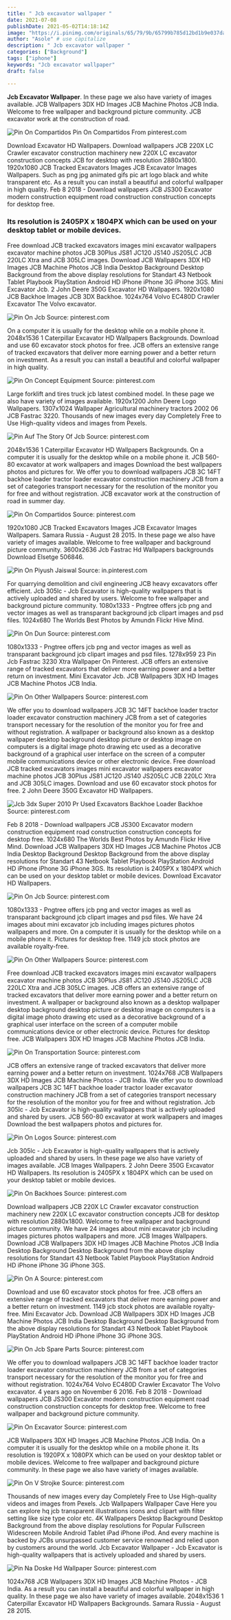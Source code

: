 ```yaml
---
title: " Jcb excavator wallpaper "
date: 2021-07-08
publishDate: 2021-05-02T14:18:14Z
image: "https://i.pinimg.com/originals/65/79/9b/65799b785d12bd1b9e037da70fac9c24.jpg"
author: "Asole" # use capitalize
description: " Jcb excavator wallpaper "
categories: ["Background"]
tags: ["iphone"]
keywords: "Jcb excavator wallpaper"
draft: false

---
```



**Jcb Excavator Wallpaper**. In these page we also have variety of images available. JCB Wallpapers 3DX HD Images JCB Machine Photos JCB India. Welcome to free wallpaper and background picture community. JCB excavator work at the construction of road.

![Pin On Compartidos](https://i.pinimg.com/originals/8f/50/9c/8f509c7f4b257e383f08f1538a06eea8.jpg "Pin On Compartidos")
Pin On Compartidos From pinterest.com


Download Excavator HD Wallpapers. Download wallpapers JCB 220X LC Crawler excavator construction machinery new 220X LC excavator construction concepts JCB for desktop with resolution 2880x1800. 1920x1080 JCB Tracked Excavators Images JCB Excavator Images Wallpapers. Such as png jpg animated gifs pic art logo black and white transparent etc. As a result you can install a beautiful and colorful wallpaper in high quality. Feb 8 2018 - Download wallpapers JCB JS300 Excavator modern construction equipment road construction construction concepts for desktop free.

### Its resolution is 2405PX x 1804PX which can be used on your desktop tablet or mobile devices.

Free download JCB tracked excavators images mini excavator wallpapers excavator machine photos JCB 30Plus JS81 JC120 JS140 JS205LC JCB 220LC Xtra and JCB 305LC images. Download JCB Wallpapers 3DX HD Images JCB Machine Photos JCB India Desktop Background Desktop Background from the above display resolutions for Standart 43 Netbook Tablet Playbook PlayStation Android HD iPhone iPhone 3G iPhone 3GS. Mini Excavator Jcb. 2 John Deere 350G Excavator HD Wallpapers. 1920x1080 JCB Backhoe Images JCB 3DX Backhoe. 1024x764 Volvo EC480D Crawler Excavator The Volvo excavator.


![Pin On Jcb](https://i.pinimg.com/originals/80/03/21/8003217f3ae502abcfd48a9399563240.jpg "Pin On Jcb")
Source: pinterest.com

On a computer it is usually for the desktop while on a mobile phone it. 2048x1536 1 Caterpillar Excavator HD Wallpapers Backgrounds. Download and use 60 excavator stock photos for free. JCB offers an extensive range of tracked excavators that deliver more earning power and a better return on investment. As a result you can install a beautiful and colorful wallpaper in high quality.

![Pin On Concept Equipment](https://i.pinimg.com/originals/95/29/95/952995978941405e5613757178085160.jpg "Pin On Concept Equipment")
Source: pinterest.com

Large forklift and tires truck jcb latest combined model. In these page we also have variety of images available. 1920x1200 John Deere Logo Wallpapers. 1307x1024 Wallpaper Agricultural machinery tractors 2002 06 JCB Fastrac 3220. Thousands of new images every day Completely Free to Use High-quality videos and images from Pexels.

![Pin Auf The Story Of Jcb](https://i.pinimg.com/originals/60/1d/51/601d512383d59ee051bb0b7444930a95.jpg "Pin Auf The Story Of Jcb")
Source: pinterest.com

2048x1536 1 Caterpillar Excavator HD Wallpapers Backgrounds. On a computer it is usually for the desktop while on a mobile phone it. JCB 560-80 excavator at work wallpapers and images Download the best wallpapers photos and pictures for. We offer you to download wallpapers JCB 3C 14FT backhoe loader tractor loader excavator construction machinery JCB from a set of categories transport necessary for the resolution of the monitor you for free and without registration. JCB excavator work at the construction of road in summer day.

![Pin On Compartidos](https://i.pinimg.com/originals/8f/50/9c/8f509c7f4b257e383f08f1538a06eea8.jpg "Pin On Compartidos")
Source: pinterest.com

1920x1080 JCB Tracked Excavators Images JCB Excavator Images Wallpapers. Samara Russia - August 28 2015. In these page we also have variety of images available. Welcome to free wallpaper and background picture community. 3600x2636 Jcb Fastrac Hd Wallpapers backgrounds Download Elsetge 506846.

![Pin On Piyush Jaiswal](https://i.pinimg.com/originals/fb/ba/7c/fbba7c6af9e7ebcb72ec7701e5b2d010.jpg "Pin On Piyush Jaiswal")
Source: in.pinterest.com

For quarrying demolition and civil engineering JCB heavy excavators offer efficient. Jcb 305lc - Jcb Excavator is high-quality wallpapers that is actively uploaded and shared by users. Welcome to free wallpaper and background picture community. 1080x1333 - Pngtree offers jcb png and vector images as well as transparant background jcb clipart images and psd files. 1024x680 The Worlds Best Photos by Amundn Flickr Hive Mind.

![Pin On Dun](https://i.pinimg.com/originals/d1/cc/b2/d1ccb2ab1334df21bb7ee736ed23551e.png "Pin On Dun")
Source: pinterest.com

1080x1333 - Pngtree offers jcb png and vector images as well as transparant background jcb clipart images and psd files. 1278x959 23 Pin Jcb Fastrac 3230 Xtra Wallpaper On Pinterest. JCB offers an extensive range of tracked excavators that deliver more earning power and a better return on investment. Mini Excavator Jcb. JCB Wallpapers 3DX HD Images JCB Machine Photos JCB India.

![Pin On Other Wallpapers](https://i.pinimg.com/originals/10/dd/85/10dd85a71ac7bdefae0a644096c82b31.jpg "Pin On Other Wallpapers")
Source: pinterest.com

We offer you to download wallpapers JCB 3C 14FT backhoe loader tractor loader excavator construction machinery JCB from a set of categories transport necessary for the resolution of the monitor you for free and without registration. A wallpaper or background also known as a desktop wallpaper desktop background desktop picture or desktop image on computers is a digital image photo drawing etc used as a decorative background of a graphical user interface on the screen of a computer mobile communications device or other electronic device. Free download JCB tracked excavators images mini excavator wallpapers excavator machine photos JCB 30Plus JS81 JC120 JS140 JS205LC JCB 220LC Xtra and JCB 305LC images. Download and use 60 excavator stock photos for free. 2 John Deere 350G Excavator HD Wallpapers.

![Jcb 3dx Super 2010 Pr Used Excavators Backhoe Loader Backhoe](https://i.pinimg.com/474x/12/b4/b1/12b4b1a25c4cc910b662ba4d6ce09e67.jpg "Jcb 3dx Super 2010 Pr Used Excavators Backhoe Loader Backhoe")
Source: pinterest.com

Feb 8 2018 - Download wallpapers JCB JS300 Excavator modern construction equipment road construction construction concepts for desktop free. 1024x680 The Worlds Best Photos by Amundn Flickr Hive Mind. Download JCB Wallpapers 3DX HD Images JCB Machine Photos JCB India Desktop Background Desktop Background from the above display resolutions for Standart 43 Netbook Tablet Playbook PlayStation Android HD iPhone iPhone 3G iPhone 3GS. Its resolution is 2405PX x 1804PX which can be used on your desktop tablet or mobile devices. Download Excavator HD Wallpapers.

![Pin On Jcb](https://i.pinimg.com/originals/f5/63/4f/f5634fd00a824be43311b972d9de4e67.jpg "Pin On Jcb")
Source: pinterest.com

1080x1333 - Pngtree offers jcb png and vector images as well as transparant background jcb clipart images and psd files. We have 24 images about mini excavator jcb including images pictures photos wallpapers and more. On a computer it is usually for the desktop while on a mobile phone it. Pictures for desktop free. 1149 jcb stock photos are available royalty-free.

![Pin On Other Wallpapers](https://i.pinimg.com/originals/91/52/53/915253d6da6f9e12b33eae6cfc0da734.png "Pin On Other Wallpapers")
Source: pinterest.com

Free download JCB tracked excavators images mini excavator wallpapers excavator machine photos JCB 30Plus JS81 JC120 JS140 JS205LC JCB 220LC Xtra and JCB 305LC images. JCB offers an extensive range of tracked excavators that deliver more earning power and a better return on investment. A wallpaper or background also known as a desktop wallpaper desktop background desktop picture or desktop image on computers is a digital image photo drawing etc used as a decorative background of a graphical user interface on the screen of a computer mobile communications device or other electronic device. Pictures for desktop free. JCB Wallpapers 3DX HD Images JCB Machine Photos JCB India.

![Pin On Transportation](https://i.pinimg.com/originals/c2/75/23/c27523fa667c63ac05b6a4b89befa0f1.png "Pin On Transportation")
Source: pinterest.com

JCB offers an extensive range of tracked excavators that deliver more earning power and a better return on investment. 1024x768 JCB Wallpapers 3DX HD Images JCB Machine Photos - JCB India. We offer you to download wallpapers JCB 3C 14FT backhoe loader tractor loader excavator construction machinery JCB from a set of categories transport necessary for the resolution of the monitor you for free and without registration. Jcb 305lc - Jcb Excavator is high-quality wallpapers that is actively uploaded and shared by users. JCB 560-80 excavator at work wallpapers and images Download the best wallpapers photos and pictures for.

![Pin On Logos](https://i.pinimg.com/originals/60/bf/3a/60bf3ac38bd4952b3802364b3f5f35a3.jpg "Pin On Logos")
Source: pinterest.com

Jcb 305lc - Jcb Excavator is high-quality wallpapers that is actively uploaded and shared by users. In these page we also have variety of images available. JCB Images Wallpapers. 2 John Deere 350G Excavator HD Wallpapers. Its resolution is 2405PX x 1804PX which can be used on your desktop tablet or mobile devices.

![Pin On Backhoes](https://i.pinimg.com/originals/b5/5b/88/b55b88dba6d55b7de03218db637d91f9.png "Pin On Backhoes")
Source: pinterest.com

Download wallpapers JCB 220X LC Crawler excavator construction machinery new 220X LC excavator construction concepts JCB for desktop with resolution 2880x1800. Welcome to free wallpaper and background picture community. We have 24 images about mini excavator jcb including images pictures photos wallpapers and more. JCB Images Wallpapers. Download JCB Wallpapers 3DX HD Images JCB Machine Photos JCB India Desktop Background Desktop Background from the above display resolutions for Standart 43 Netbook Tablet Playbook PlayStation Android HD iPhone iPhone 3G iPhone 3GS.

![Pin On A](https://i.pinimg.com/originals/b3/b5/bc/b3b5bc79f836bfc4c7cfd88ec0ea13b4.png "Pin On A")
Source: pinterest.com

Download and use 60 excavator stock photos for free. JCB offers an extensive range of tracked excavators that deliver more earning power and a better return on investment. 1149 jcb stock photos are available royalty-free. Mini Excavator Jcb. Download JCB Wallpapers 3DX HD Images JCB Machine Photos JCB India Desktop Background Desktop Background from the above display resolutions for Standart 43 Netbook Tablet Playbook PlayStation Android HD iPhone iPhone 3G iPhone 3GS.

![Pin On Jcb Spare Parts](https://i.pinimg.com/originals/71/b7/51/71b7512bf3a2f09f4ec29534f49e6ad2.jpg "Pin On Jcb Spare Parts")
Source: pinterest.com

We offer you to download wallpapers JCB 3C 14FT backhoe loader tractor loader excavator construction machinery JCB from a set of categories transport necessary for the resolution of the monitor you for free and without registration. 1024x764 Volvo EC480D Crawler Excavator The Volvo excavator. 4 years ago on November 6 2016. Feb 8 2018 - Download wallpapers JCB JS300 Excavator modern construction equipment road construction construction concepts for desktop free. Welcome to free wallpaper and background picture community.

![Pin On Excavator](https://i.pinimg.com/474x/c2/b8/67/c2b86758126940098094472c5fa75036.jpg "Pin On Excavator")
Source: pinterest.com

JCB Wallpapers 3DX HD Images JCB Machine Photos JCB India. On a computer it is usually for the desktop while on a mobile phone it. Its resolution is 1920PX x 1080PX which can be used on your desktop tablet or mobile devices. Welcome to free wallpaper and background picture community. In these page we also have variety of images available.

![Pin On V Strojke](https://i.pinimg.com/originals/1d/20/45/1d20457672b37d7c28a10a613d678ed3.jpg "Pin On V Strojke")
Source: pinterest.com

Thousands of new images every day Completely Free to Use High-quality videos and images from Pexels. Jcb Wallpapers Wallpaper Cave Here you can explore hq jcb transparent illustrations icons and clipart with filter setting like size type color etc. 4K Wallpapers Desktop Background Desktop Background from the above display resolutions for Popular Fullscreen Widescreen Mobile Android Tablet iPad iPhone iPod. And every machine is backed by JCBs unsurpassed customer service renowned and relied upon by customers around the world. Jcb Excavator Wallpaper - Jcb Excavator is high-quality wallpapers that is actively uploaded and shared by users.

![Pin Na Doske Hd Wallpaper](https://i.pinimg.com/originals/65/79/9b/65799b785d12bd1b9e037da70fac9c24.jpg "Pin Na Doske Hd Wallpaper")
Source: pinterest.com

1024x768 JCB Wallpapers 3DX HD Images JCB Machine Photos - JCB India. As a result you can install a beautiful and colorful wallpaper in high quality. In these page we also have variety of images available. 2048x1536 1 Caterpillar Excavator HD Wallpapers Backgrounds. Samara Russia - August 28 2015.

